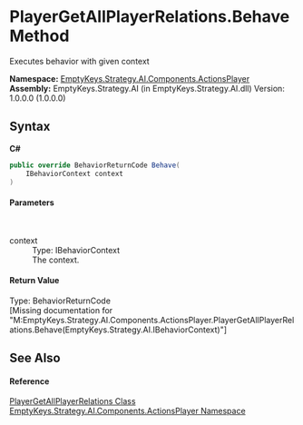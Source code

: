 # PlayerGetAllPlayerRelations.Behave Method 
 

Executes behavior with given context

**Namespace:**&nbsp;<a href="N_EmptyKeys_Strategy_AI_Components_ActionsPlayer">EmptyKeys.Strategy.AI.Components.ActionsPlayer</a><br />**Assembly:**&nbsp;EmptyKeys.Strategy.AI (in EmptyKeys.Strategy.AI.dll) Version: 1.0.0.0 (1.0.0.0)

## Syntax

**C#**<br />
``` C#
public override BehaviorReturnCode Behave(
	IBehaviorContext context
)
```


#### Parameters
&nbsp;<dl><dt>context</dt><dd>Type: IBehaviorContext<br />The context.</dd></dl>

#### Return Value
Type: BehaviorReturnCode<br />\[Missing <returns> documentation for "M:EmptyKeys.Strategy.AI.Components.ActionsPlayer.PlayerGetAllPlayerRelations.Behave(EmptyKeys.Strategy.AI.IBehaviorContext)"\]

## See Also


#### Reference
<a href="T_EmptyKeys_Strategy_AI_Components_ActionsPlayer_PlayerGetAllPlayerRelations">PlayerGetAllPlayerRelations Class</a><br /><a href="N_EmptyKeys_Strategy_AI_Components_ActionsPlayer">EmptyKeys.Strategy.AI.Components.ActionsPlayer Namespace</a><br />